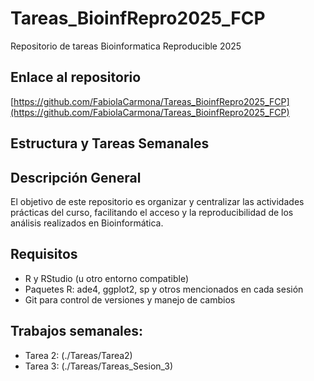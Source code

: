 # Tareas_BioinfRepro2025_FCP
Repositorio de tareas Bioinformatica Reproducible 2025

## Enlace al repositorio

[https://github.com/FabiolaCarmona/Tareas_BioinfRepro2025_FCP](https://github.com/FabiolaCarmona/Tareas_BioinfRepro2025_FCP)

## Estructura y Tareas Semanales
## Descripción General

El objetivo de este repositorio es organizar y centralizar las actividades prácticas del curso, facilitando el acceso y la reproducibilidad de los análisis realizados en Bioinformática.

## Requisitos

- R y RStudio (u otro entorno compatible)
- Paquetes R: ade4, ggplot2, sp y otros mencionados en cada sesión
- Git para control de versiones y manejo de cambios

## **Trabajos semanales:**
- Tarea 2: (./Tareas/Tarea2)
- Tarea 3: (./Tareas/Tareas_Sesion_3)
